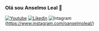 ### Olá sou Anselmo Leal 👋

[![Youtube](https://img.shields.io/badge/YouTube-FF0000?style=for-the-badge&logo=youtube&logoColor=white)](https://www.youtube.com/channel/UCgEjABcFeEJULTdMRhlZFyg)
[![Likedin](https://img.shields.io/badge/LinkedIn-0077B5?style=for-the-badge&logo=linkedin&logoColor=white)](https://www.linkedin.com/in/anderson-anselmo-920a83200/)
![Intagram](https://img.shields.io/badge/Instagram-E4405F?style=for-the-badge&logo=instagram&logoColor=white)(https://www.instagram.com/oanselmoleal/)
